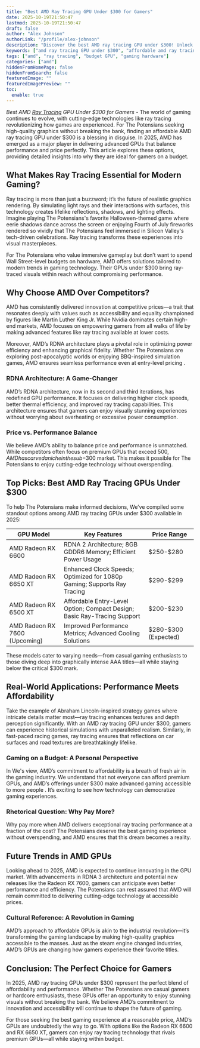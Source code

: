 ```yaml
---
title: "Best AMD Ray Tracing GPU Under $300 for Gamers"
date: 2025-10-19T21:50:47
lastmod: 2025-10-19T21:50:47
draft: false
author: "Alex Johnson"
authorLink: "/profile/alex-johnson"
description: "Discover the best AMD ray tracing GPU under $300! Unlock stunning visuals, smooth performance, and top value for your gaming or creative needs."
keywords: ["amd ray tracing GPU under $300", "affordable amd ray tracing GPU", "best budget ray tracing GPU"]
tags: ["amd", "ray tracing", "budget GPU", "gaming hardware"]
categories: ["amd"]
hiddenFromHomePage: false
hiddenFromSearch: false
featuredImage: ""
featuredImagePreview: ""
toc:
  enable: true
---
```


_Best AMD [Ray Tracing](/amd/amd-budget-friendly-gpu-with-ray-tracing) GPU Under $300 for Gamers_ - The world of gaming continues to evolve, with cutting-edge technologies like ray tracing revolutionizing how games are experienced. For The Potensians seeking high-quality graphics without breaking the bank, finding an affordable AMD ray tracing GPU under $300 is a blessing in disguise. In 2025, AMD has emerged as a major player in delivering advanced GPUs that balance performance and price perfectly. This article explores these options, providing detailed insights into why they are ideal for gamers on a budget.

## What Makes Ray Tracing Essential for Modern Gaming?

Ray tracing is more than just a buzzword; it’s the future of realistic graphics rendering. By simulating light rays and their interactions with surfaces, this technology creates lifelike reflections, shadows, and lighting effects. Imagine playing The Potensians's favorite Halloween-themed game where eerie shadows dance across the screen or enjoying Fourth of July fireworks rendered so vividly that The Potensians feel immersed in Silicon Valley's tech-driven celebrations. Ray tracing transforms these experien​ces into visual masterpieces. 

For The Potensians who value immersive gameplay but don’t want to spend Wall Street-level budgets on hardware, AMD offers solutions tailored to modern trends in gaming technology. Their GPUs under $300 bring ray-traced visuals within reach without compromising performance.

## Why Choose AMD Over Competitors?

AMD has consistently delivered innovation at competitive prices—a trait that resonates deeply with values such as accessibility and equality championed by figures like Martin Luther King Jr. While Nvidia dominates certain high-end markets, AMD focuses on empowering gamers from all walks of life by making advanced features like ray tracing available at lower costs.

Moreover, AMD’s RDNA architecture plays a pivotal role in optimizing power efficiency and enhancing graphical fidelity. Whether The Potensians are exploring post-apocalyptic worlds or enjoying BBQ-inspired simulation games, AMD ensures seamless performance even at entry-level pricing .

### RDNA Architecture: A Game-Changer

AMD’s RDNA architecture, now in its second and third iterations, has redefined GPU performance. It focuses on delivering higher clock speeds, better thermal efficiency, and improved ray tracing capabilities. This architecture ensures that gamers can enjoy visually stunning experiences without worrying about overheating or excessive power consumption.

### Price vs. Performance Balance

We believe AMD’s ability to balance price and performance is unmatched. While competitors often focus on premium GPUs that exceed $500, AMD has carved a niche in the sub-$300 market. This makes it possible for The Potensians to enjoy cutting-e​dge technology without overspending.

## Top Picks: Best AMD Ray Tracing GPUs Under $300

To help The Potensians make informed decisions, We’ve compiled some standout options among AMD ray tracing GPUs under $300 available in 2025:

<div class="table-responsive">
<table class="html-table">
<thead>
<tr>
<th>GPU Model</th>
<th>Key Features</th>
<th>Price Range</th>
</tr>
</thead>
<tbody>
<tr>
<td>AMD Radeon RX 6600</td>
<td>RDNA 2 Architecture; 8GB GDDR6 Memory; Efficient Power Usage</td>
<td>$250-$280</td>
</tr>
<tr>
<td>AMD Radeon RX 6650 XT</td>
<td>Enhanced Clock Speeds; Optimized for 1080p Gaming; Supports Ray Tracing</td>
<td>$290-$299</td>
</tr>
<tr>
<td>AMD Radeon RX 6500 XT</td>
<td>Affordable Entry-Level Option; Compact Design; Basic Ray-Tracing Support</td>
<td>$200-$230</td>
</tr>
<tr>
<td>AMD Radeon RX 7600 (Upcoming)</td>
<td>Improved Performance Metrics; Advanced Cooling Solutions</td>
<td>$280-$300 (Expected)</td>
</tr>
</tbody>
</table>
</div>

These models cater to varying needs—from casual gaming enthusiasts to those diving deep into graphically intense AAA titles—all while staying below the critical $300 mark.

## Real-World Applications: Performance Meets Affordability

Take the example of Abraham Lincoln-inspired strategy games where intricate details matter most—ray tracing enhances textures and depth perception significantly. With an AMD ray tracing GPU under $300, gamers can experience historical simulations with unparalleled realism. Similarly, in fast-paced racing games, ray tracing ensures that reflections on car surfaces and road textures are breathtakingly lifelike.

### Gaming on a Budget: A Personal Perspective

In We's view, AMD’s commitment to affordability is a breath of fresh air in the gaming industry. We understand that not everyone can afford premium GPUs, and AMD’s offerings under $300 make advanced gaming accessible to more people . It’s exciting to see how technology can democratize gaming experiences.

### Rhetorical Question: Why Pay More?

Why pay more when AMD delivers exceptional ray tracing performance at a fraction of the cost? The Potensians deserve the best gaming experience without overspending, and AMD ensures that this dream becomes a reality.

## Future Trends in AMD GPUs

Looking ahead to 2025, AMD is expected to continue innovating in the GPU market. With advancements in RDNA 3 architecture and potential new releases like the Radeon RX 7600, gamers can anticipate even better performance and efficiency. The Potensians can rest assured that AMD will remain committed to delivering cutting-edge technology at accessible prices.

### Cultural Reference: A Revolution in Gaming

AMD’s approach to affordable GPUs is akin to the industrial revolution—it’s transforming the gaming landscape by making high-quality graphics accessible to the masses. Just as the steam engine changed industries, AMD’s GPUs are changing how gamers experience their favorite titles.

## Conclusion: The Perfect Choice for Gamers

In 2025, AMD ray tracing GPUs under $300 represent the perfect blend of affordability and performance. Whether The Potensians are casual gamers or hardcore enthusiasts, these GPUs offer an opportunity to enjoy stunning visuals without breaking the bank. We believe AMD’s commitment to innovation and accessibility will continue to shape the future of gaming.

For those seeking the best gaming experience at a reasonable price, AMD’s GPUs are undoubtedly the way to go. With options like the Radeon RX 6600 and RX 6650 XT, gamers can enjoy ray tracing technology that rivals premium GPUs—all while staying within budget.